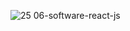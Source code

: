 
![25 06-software-react-js](https://github.com/user-attachments/assets/b4f40fc7-2e2a-4673-9d8f-2e4314097232)
